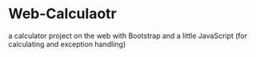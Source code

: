 # Web-Calculaotr
a calculator project on the web with Bootstrap and a little JavaScript (for calculating and exception handling)
